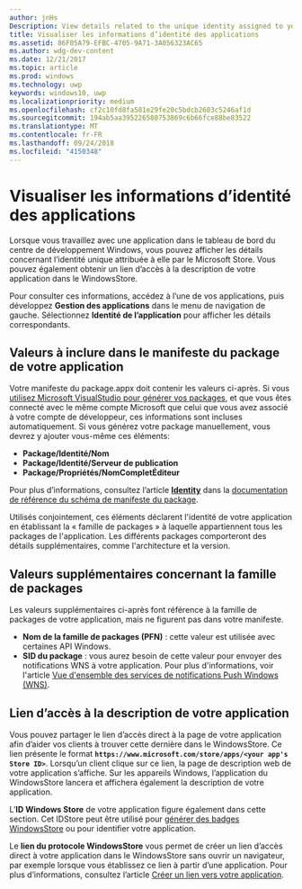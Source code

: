 ```yaml
---
author: jnHs
Description: View details related to the unique identity assigned to your app by the Microsoft Store, and get a link to your app's Store listing.
title: Visualiser les informations d’identité des applications
ms.assetid: 86F05A79-EFBC-4705-9A71-3A056323AC65
ms.author: wdg-dev-content
ms.date: 12/21/2017
ms.topic: article
ms.prod: windows
ms.technology: uwp
keywords: windows10, uwp
ms.localizationpriority: medium
ms.openlocfilehash: cf2c10fd8fa581e29fe20c5bdcb2683c5246af1d
ms.sourcegitcommit: 194ab5aa395226580753869c6b66fce88be83522
ms.translationtype: MT
ms.contentlocale: fr-FR
ms.lasthandoff: 09/24/2018
ms.locfileid: "4150348"
---
```

# <a name="view-app-identity-details"></a>Visualiser les informations d’identité des applications


Lorsque vous travaillez avec une application dans le tableau de bord du centre de développement Windows, vous pouvez afficher les détails concernant l’identité unique attribuée à elle par le Microsoft Store. Vous pouvez également obtenir un lien d’accès à la description de votre application dans le WindowsStore.

Pour consulter ces informations, accédez à l’une de vos applications, puis développez **Gestion des applications** dans le menu de navigation de gauche. Sélectionnez **Identité de l’application** pour afficher les détails correspondants.


## <a name="values-to-include-in-your-app-package-manifest"></a>Valeurs à inclure dans le manifeste du package de votre application

Votre manifeste du package.appx doit contenir les valeurs ci-après. Si vous [utilisez Microsoft VisualStudio pour générer vos packages](../packaging/packaging-uwp-apps.md), et que vous êtes connecté avec le même compte Microsoft que celui que vous avez associé à votre compte de développeur, ces informations sont incluses automatiquement. Si vous générez votre package manuellement, vous devrez y ajouter vous-même ces éléments:

-   **Package/Identité/Nom**
-   **Package/Identité/Serveur de publication**
-   **Package/Propriétés/NomCompletÉditeur**

Pour plus d’informations, consultez l’article [**Identity**](https://docs.microsoft.com/uwp/schemas/appxpackage/uapmanifestschema/element-identity) dans la [documentation de référence du schéma de manifeste du package](https://docs.microsoft.com/uwp/schemas/appxpackage/uapmanifestschema/schema-root).

Utilisés conjointement, ces éléments déclarent l'identité de votre application en établissant la « famille de packages » à laquelle appartiennent tous les packages de l'application. Les différents packages comporteront des détails supplémentaires, comme l'architecture et la version.


## <a name="additional-values-for-package-family"></a>Valeurs supplémentaires concernant la famille de packages

Les valeurs supplémentaires ci-après font référence à la famille de packages de votre application, mais ne figurent pas dans votre manifeste.

-   **Nom de la famille de packages (PFN)** : cette valeur est utilisée avec certaines API Windows.
-   **SID du package** : vous aurez besoin de cette valeur pour envoyer des notifications WNS à votre application. Pour plus d'informations, voir l'article [Vue d'ensemble des services de notifications Push Windows (WNS)](../design/shell/tiles-and-notifications/windows-push-notification-services--wns--overview.md).


## <a name="link-to-your-apps-listing"></a>Lien d’accès à la description de votre application

Vous pouvez partager le lien d’accès direct à la page de votre application afin d’aider vos clients à trouver cette dernière dans le WindowsStore. Ce lien présente le format **`https://www.microsoft.com/store/apps/<your app's Store ID>`**. Lorsqu’un client clique sur ce lien, la page de description web de votre application s’affiche. Sur les appareils Windows, l’application du WindowsStore lancera et affichera également la description de votre application.

L’**ID Windows Store** de votre application figure également dans cette section. Cet IDStore peut être utilisé pour [générer des badges WindowsStore](http://go.microsoft.com/fwlink/p/?LinkId=534236) ou pour identifier votre application.

Le **lien du protocole WindowsStore** vous permet de créer un lien d’accès direct à votre application dans le WindowsStore sans ouvrir un navigateur, par exemple lorsque vous établissez ce lien à partir d’une application. Pour plus d’informations, consultez l’article [Créer un lien vers votre application](link-to-your-app.md).



 

 




